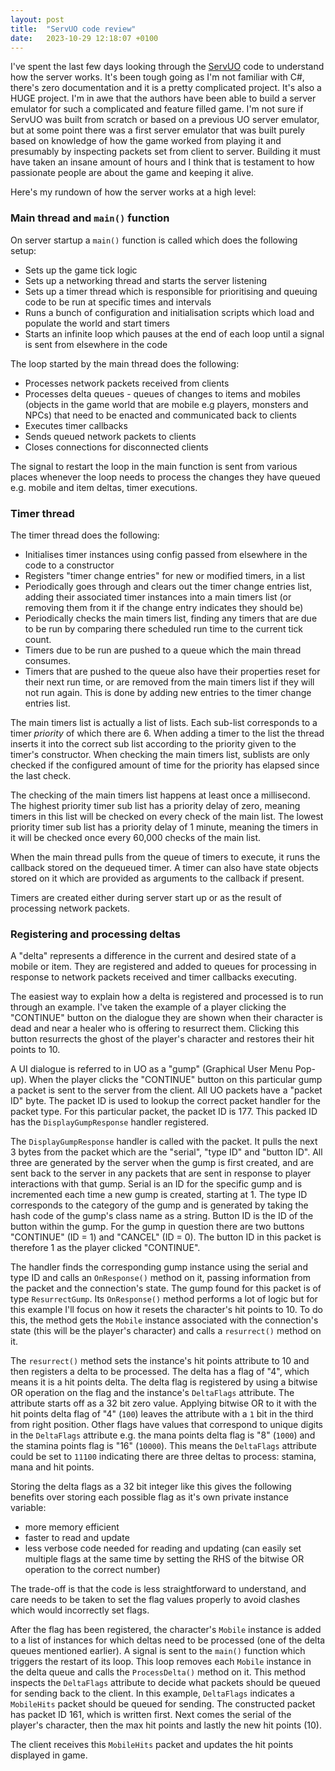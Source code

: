 ```yaml
---
layout: post
title:  "ServUO code review"
date:   2023-10-29 12:18:07 +0100
---
```


I've spent the last few days looking through the [ServUO]() code to understand how the server works. It's been tough going as I'm not familiar with C#, there's zero documentation and it is a pretty complicated project. It's also a HUGE project. I'm in awe that the authors have been able to build a server emulator for such a complicated and feature filled game. I'm not sure if ServUO was built from scratch or based on a previous UO server emulator, but at some point there was a first server emulator that was built purely based on knowledge of how the game worked from playing it and presumably by inspecting packets set from client to server. Building it must have taken an insane amount of hours and I think that is testament to how passionate people are about the game and keeping it alive.

Here's my rundown of how the server works at a high level:

### Main thread and `main()` function
On server startup a `main()` function is called which does the following setup:
  - Sets up the game tick logic
  - Sets up a networking thread and starts the server listening
  - Sets up a timer thread which is responsible for prioritising and queuing code to be run at specific times and intervals
  - Runs a bunch of configuration and initialisation scripts which load and populate the world and start timers
  - Starts an infinite loop which pauses at the end of each loop until a signal is sent from elsewhere in the code

The loop started by the main thread does the following:
  - Processes network packets received from clients
  - Processes delta queues - queues of changes to items and mobiles (objects in the game world that are mobile e.g players, monsters and NPCs) that need to be enacted and communicated back to clients
  - Executes timer callbacks
  - Sends queued network packets to clients
  - Closes connections for disconnected clients

The signal to restart the loop in the main function is sent from various places whenever the loop needs to process the changes they have queued e.g. mobile and item deltas, timer executions.

### Timer thread
The timer thread does the following:
  - Initialises timer instances using config passed from elsewhere in the code to a constructor
  - Registers "timer change entries" for new or modified timers, in a list
  - Periodically goes through and clears out the timer change entries list, adding their associated timer instances into a main timers list (or removing them from it if the change entry indicates they should be)
  - Periodically checks the main timers list, finding any timers that are due to be run by comparing there scheduled run time to the current tick count.
  - Timers due to be run are pushed to a queue which the main thread consumes.
  - Timers that are pushed to the queue also have their properties reset for their next run time, or are removed from the main timers list if they will not run again. This is done by adding new entries to the timer change entries list.

The main timers list is actually a list of lists. Each sub-list corresponds to a timer *priority* of which there are 6. When adding a timer to the list the thread inserts it into the correct sub list according to the priority given to the timer's constructor. When checking the main timers list, sublists are only checked if the configured amount of time for the priority has elapsed since the last check.

The checking of the main timers list happens at least once a millisecond. The highest priority timer sub list has a priority delay of zero, meaning timers in this list will be checked on every check of the main list. The lowest priority timer sub list has a priority delay of 1 minute, meaning the timers in it will be checked once every 60,000 checks of the main list.

When the main thread pulls from the queue of timers to execute, it runs the callback stored on the dequeued timer. A timer can also have state objects stored on it which are provided as arguments to the callback if present.

Timers are created either during server start up or as the result of processing network packets.

### Registering and processing deltas

A "delta" represents a difference in the current and desired state of a mobile or item. They are registered and added to queues for processing in response to network packets received and timer callbacks executing.

The easiest way to explain how a delta is registered and processed is to run through an example. I've taken the example of a player clicking the "CONTINUE" button on the dialogue they are shown when their character is dead and near a healer who is offering to resurrect them. Clicking this button resurrects the ghost of the player's character and restores their hit points to 10.

A UI dialogue is referred to in UO as a "gump" (Graphical User Menu Pop-up). When the player clicks the "CONTINUE" button on this particular gump a packet is sent to the server from the client. All UO packets have a "packet ID" byte. The packet ID is used to lookup the correct packet handler for the packet type. For this particular packet, the packet ID is 177. This packed ID has the `DisplayGumpResponse` handler registered.

The `DisplayGumpResponse` handler is called with the packet. It pulls the next 3 bytes from the packet which are the "serial", "type ID" and "button ID". All three are generated by the server when the gump is first created, and are sent back to the server in any packets that are sent in response to player interactions with that gump. Serial is an ID for the specific gump and is incremented each time a new gump is created, starting at 1. The type ID corresponds to the category of the gump and is generated by taking the hash code of the gump's class name as a string. Button ID is the ID of the button within the gump. For the gump in question there are two buttons "CONTINUE" (ID = 1) and "CANCEL" (ID = 0). The button ID in this packet is therefore 1 as the player clicked "CONTINUE".

The handler finds the corresponding gump instance using the serial and type ID and calls an `OnResponse()` method on it, passing information from the packet and the connection's state. The gump found for this packet is of type `ResurrectGump`. Its `OnResponse()` method performs a lot of logic but for this example I'll focus on how it resets the character's hit points to 10. To do this, the method gets the `Mobile` instance associated with the connection's state (this will be the player's character) and calls a `resurrect()` method on it.

The `resurrect()` method sets the instance's hit points attribute to 10 and then registers a delta to be processed. The delta has a flag of "4", which means it is a hit points delta. The delta flag is registered by using a bitwise OR operation on the flag and the instance's `DeltaFlags` attribute. The attribute starts off as a 32 bit zero value. Applying bitwise OR to it with the hit points delta flag of "4" (`100`) leaves the attribute with a `1` bit in the third from right position. Other flags have values that correspond to unique digits in the `DeltaFlags` attribute e.g. the mana points delta flag is "8" (`1000`) and the stamina points flag is "16" (`10000`). This means the `DeltaFlags` attribute could be set to `11100` indicating there are three deltas to process: stamina, mana and hit points.

Storing the delta flags as a 32 bit integer like this gives the following benefits over storing each possible flag as it's own private instance variable:
  - more memory efficient
  - faster to read and update
  - less verbose code needed for reading and updating (can easily set multiple flags at the same time by setting the RHS of the bitwise OR operation to the correct number)

The trade-off is that the code is less straightforward to understand, and care needs to be taken to set the flag values properly to avoid clashes which would incorrectly set flags.

After the flag has been registered, the character's `Mobile` instance is added to a list of instances for which deltas need to be processed (one of the delta queues mentioned earlier). A signal is sent to the `main()` function which triggers the restart of its loop. This loop removes each `Mobile` instance in the delta queue and calls the `ProcessDelta()` method on it. This method inspects the `DeltaFlags` attribute to decide what packets should be queued for sending back to the client. In this example, `DeltaFlags` indicates a `MobileHits` packet should be queued for sending. The constructed packet has packet ID 161, which is written first. Next comes the serial of the player's character, then the max hit points and lastly the new hit points (10).

The client receives this `MobileHits` packet and updates the hit points displayed in game.
